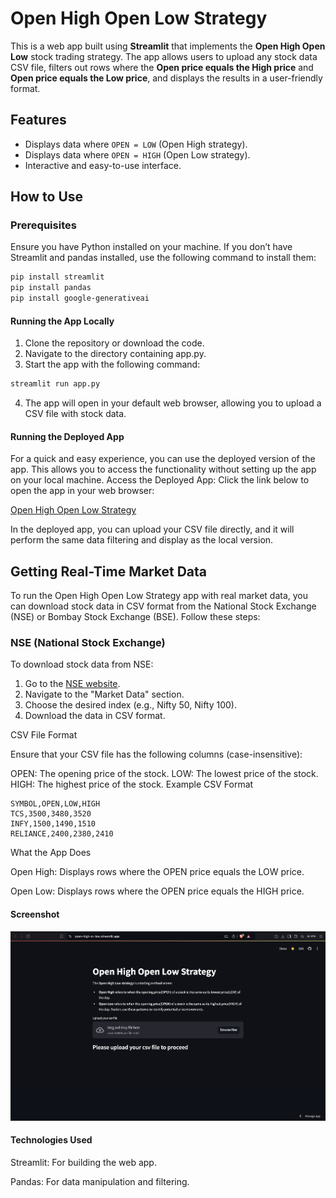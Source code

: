# Open High Open Low Strategy

This is a web app built using **Streamlit** that implements the **Open High Open Low** stock trading strategy. The app allows users to upload any stock data CSV file, filters out rows where the **Open price equals the High price** and **Open price equals the Low price**, and displays the results in a user-friendly format.

## Features

- Displays data where `OPEN = LOW` (Open High strategy).
- Displays data where `OPEN = HIGH` (Open Low strategy).
- Interactive and easy-to-use interface.

## How to Use

### Prerequisites

Ensure you have Python installed on your machine. If you don’t have Streamlit and pandas installed, use the following command to install them:

```bash
pip install streamlit
pip install pandas
pip install google-generativeai
```

#### Running the App Locally
1. Clone the repository or download the code.
2. Navigate to the directory containing app.py.
3. Start the app with the following command:

```bash
streamlit run app.py
```
4. The app will open in your default web browser, allowing you to upload a CSV file with stock data.

#### Running the Deployed App
For a quick and easy experience, you can use the deployed version of the app. This allows you to access the functionality without setting up the app on your local machine.
Access the Deployed App: Click the link below to open the app in your web browser:

[Open High Open Low Strategy](https://openhigh-or-low.streamlit.app/)

In the deployed app, you can upload your CSV file directly, and it will perform the same data filtering and display as the local version.

## Getting Real-Time Market Data

To run the Open High Open Low Strategy app with real market data, you can download stock data in CSV format from the National Stock Exchange (NSE) or Bombay Stock Exchange (BSE). Follow these steps:

### NSE (National Stock Exchange)
To download stock data from NSE:
1. Go to the [NSE website](https://www.nseindia.com/).
2. Navigate to the "Market Data" section.
3. Choose the desired index (e.g., Nifty 50, Nifty 100).
4. Download the data in CSV format.

CSV File Format


Ensure that your CSV file has the following columns (case-insensitive):

OPEN: The opening price of the stock.
LOW: The lowest price of the stock.
HIGH: The highest price of the stock.
Example CSV Format

```arduino
SYMBOL,OPEN,LOW,HIGH
TCS,3500,3480,3520
INFY,1500,1490,1510
RELIANCE,2400,2380,2410
```

What the App Does

Open High: Displays rows where the OPEN price equals the LOW price.

Open Low: Displays rows where the OPEN price equals the HIGH price.



#### Screenshot

![alt text](image-1.png)


#### Technologies Used

Streamlit: For building the web app.

Pandas: For data manipulation and filtering.

